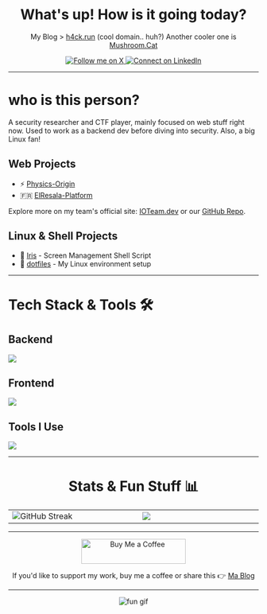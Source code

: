 <h1 align="center">What's up! How is it going today?</h1>

<p align="center">
  My Blog > <a href="https://h4ck.run">h4ck.run</a> (cool domain.. huh?)
  Another cooler one is <a href="https://Mushroom.Cat">Mushroom.Cat</a>
</p>

<p align="center">
  <a href="https://x.com/MushroomWasp" target="_blank">
    <img src="https://img.shields.io/badge/X-black?logo=x&style=for-the-badge" alt="Follow me on X">
  </a>
  <a href="https://www.linkedin.com/in/omarmhasan" target="_blank">
    <img src="https://img.shields.io/badge/LinkedIn-blue?logo=linkedin&style=for-the-badge" alt="Connect on LinkedIn">
  </a>
</p>


---

# who is this person?

A security researcher and CTF player, mainly focused on web stuff right now. Used to work as a backend dev before diving into security. Also, a big Linux fan!

## Web Projects
- ⚡ [Physics-Origin](https://physics-origin.vercel.app)
- 🇫🇷 [ElResala-Platform](https://elresala-platform.vercel.app)

Explore more on my team's official site: [IOTeam.dev](https://ioteam.dev) or our [GitHub Repo](https://github.com/IOTeamOfficial).

## Linux & Shell Projects
- 👀 [Iris](https://github.com/MushroomWasp/iris) - Screen Management Shell Script
- 📂 [dotfiles](https://github.com/MushroomWasp/dotfiles) - My Linux environment setup

---

# Tech Stack & Tools 🛠️

## Backend
<img src="https://skillicons.dev/icons?i=js,ts,nodejs,nextjs,express,mongo,postgres,prisma,python,linux,php" />

## Frontend
<img src="https://skillicons.dev/icons?i=js,ts,react,nextjs,html,css,tailwind" />

## Tools I Use
<img src="https://skillicons.dev/icons?i=linux,git,docker,npm" />

---

<h1 align="center">Stats & Fun Stuff 📊</h1>

<table align="center">
  <tr>
    <td width="500px">
      <img align="center" src="https://github-readme-streak-stats.herokuapp.com/?user=MushroomWasp&theme=dark" alt="GitHub Streak" />
    </td>
    <td width="500px">
        <img src="https://github-readme-stats.vercel.app/api/top-langs/?username=MushroomWasp&hide_border=true&layout=compact&theme=dark" align="center" />
    </td>
  </tr>
</table>

---

<p align="center">
  <a href="https://www.buymeacoffee.com/omarmhasan">
    <img src="https://cdn.buymeacoffee.com/buttons/v2/default-yellow.png" height="50" width="210" alt="Buy Me a Coffee" />
  </a>
</p>
<p align="center">
  If you'd like to support my work, buy me a coffee or share this 👉 <a href="https://h4ck.run/" target="_blank">Ma Blog</a>
</p>

---

<p align="center">
  <img src="https://media4.giphy.com/media/v1.Y2lkPTc5MGI3NjExaHFrYTdqc3cwemR3Y293eW4yc2o4aXVyazdpdzFnNmFxZnZ6aTl1ZyZlcD12MV9pbnRlcm5hbF9naWZfYnlfaWQmY3Q9Zw/bSEkPdQfsSHCMYn7fD/giphy.gif" alt="fun gif">
</p>
